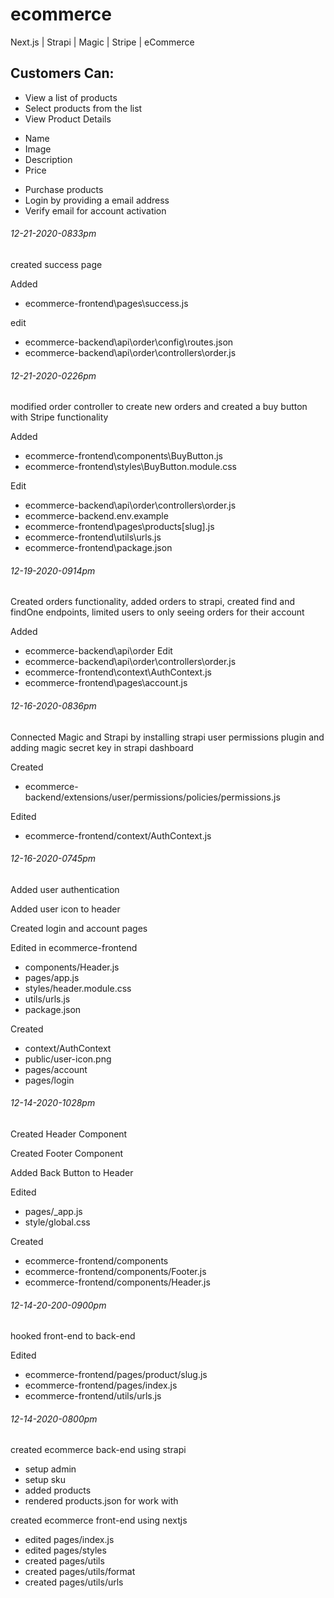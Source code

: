 # ecommerce
Next.js | Strapi | Magic | Stripe | eCommerce

## Customers Can:
* View a list of products
* Select products from the list
* View Product Details
- Name
- Image
- Description
- Price
* Purchase products
* Login by providing a email address
* Verify email for account activation


###### 12-21-2020-0833pm
created success page

Added
* ecommerce-frontend\pages\success.js

edit
* ecommerce-backend\api\order\config\routes.json
* ecommerce-backend\api\order\controllers\order.js

###### 12-21-2020-0226pm 
modified order controller to create new orders and created a buy button with Stripe functionality 

Added
* ecommerce-frontend\components\BuyButton.js
* ecommerce-frontend\styles\BuyButton.module.css

Edit
* ecommerce-backend\api\order\controllers\order.js
* ecommerce-backend\.env.example
* ecommerce-frontend\pages\products\[slug].js
* ecommerce-frontend\utils\urls.js
* ecommerce-frontend\package.json


###### 12-19-2020-0914pm
Created orders functionality, added orders to strapi, created find and findOne endpoints, limited users to only seeing orders for their account

Added
* ecommerce-backend\api\order
Edit
* ecommerce-backend\api\order\controllers\order.js
* ecommerce-frontend\context\AuthContext.js
* ecommerce-frontend\pages\account.js

###### 12-16-2020-0836pm
Connected Magic and Strapi by installing strapi user permissions plugin and adding magic secret key in strapi dashboard

Created
* ecommerce-backend/extensions/user/permissions/policies/permissions.js

Edited
* ecommerce-frontend/context/AuthContext.js

###### 12-16-2020-0745pm
Added user authentication

Added user icon to header 

Created login and account pages

Edited in ecommerce-frontend
* components/Header.js
* pages/app.js
* styles/header.module.css
* utils/urls.js
* package.json

Created
* context/AuthContext
* public/user-icon.png
* pages/account
* pages/login

###### 12-14-2020-1028pm
Created Header Component

Created Footer Component

Added Back Button to Header

Edited
* pages/_app.js
* style/global.css

Created 
* ecommerce-frontend/components
* ecommerce-frontend/components/Footer.js
* ecommerce-frontend/components/Header.js

###### 12-14-20-200-0900pm
hooked front-end to back-end

Edited
* ecommerce-frontend/pages/product/slug.js
* ecommerce-frontend/pages/index.js
* ecommerce-frontend/utils/urls.js

###### 12-14-2020-0800pm
created ecommerce back-end using strapi
* setup admin
* setup sku
* added products
* rendered products.json for work with

created ecommerce front-end using nextjs
* edited pages/index.js
* edited pages/styles
* created pages/utils
* created pages/utils/format
* created pages/utils/urls



